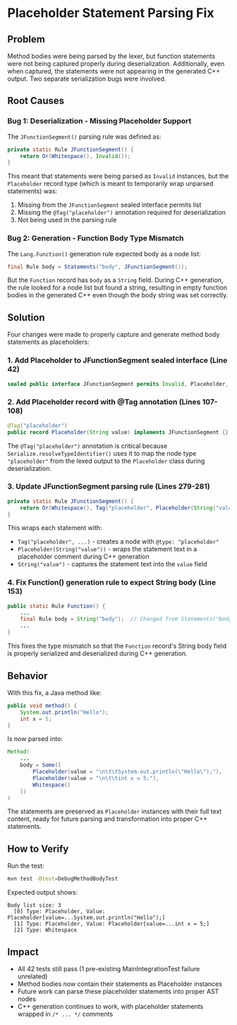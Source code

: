 # Placeholder Statement Parsing Fix

## Problem

Method bodies were being parsed by the lexer, but function statements were not being captured properly during
deserialization. Additionally, even when captured, the statements were not appearing in the generated C++ output. Two
separate serialization bugs were involved.

## Root Causes

### Bug 1: Deserialization - Missing Placeholder Support

The `JFunctionSegment()` parsing rule was defined as:

```java
private static Rule JFunctionSegment() {
    return Or(Whitespace(), Invalid());
}
```

This meant that statements were being parsed as `Invalid` instances, but the `Placeholder` record type (which is meant
to temporarily wrap unparsed statements) was:

1. Missing from the `JFunctionSegment` sealed interface permits list
2. Missing the `@Tag("placeholder")` annotation required for deserialization
3. Not being used in the parsing rule

### Bug 2: Generation - Function Body Type Mismatch

The `Lang.Function()` generation rule expected body as a node list:

```java
final Rule body = Statements("body", JFunctionSegment());
```

But the `Function` record has `body` as a `String` field. During C++ generation, the rule looked for a node list but
found a string, resulting in empty function bodies in the generated C++ even though the body string was set correctly.

## Solution

Four changes were made to properly capture and generate method body statements as placeholders:

### 1. Add Placeholder to JFunctionSegment sealed interface (Line 42)

```java
sealed public interface JFunctionSegment permits Invalid, Placeholder, Whitespace {}
```

### 2. Add Placeholder record with @Tag annotation (Lines 107-108)

```java
@Tag("placeholder")
public record Placeholder(String value) implements JFunctionSegment {}
```

The `@Tag("placeholder")` annotation is critical because `Serialize.resolveTypeIdentifier()` uses it to map the node
type `"placeholder"` from the lexed output to the `Placeholder` class during deserialization.

### 3. Update JFunctionSegment parsing rule (Lines 279-281)

```java
private static Rule JFunctionSegment() {
    return Or(Whitespace(), Tag("placeholder", Placeholder(String("value"))));
}
```

This wraps each statement with:

- `Tag("placeholder", ...)` - creates a node with `@type: "placeholder"`
- `Placeholder(String("value"))` - wraps the statement text in a placeholder comment during C++ generation
- `String("value")` - captures the statement text into the `value` field

### 4. Fix Function() generation rule to expect String body (Line 153)

```java
public static Rule Function() {
    ...
    final Rule body = String("body");  // Changed from Statements("body", JFunctionSegment())
    ...
}
```

This fixes the type mismatch so that the `Function` record's String body field is properly serialized and deserialized
during C++ generation.

## Behavior

With this fix, a Java method like:

```java
public void method() {
    System.out.println("Hello");
    int x = 5;
}
```

Is now parsed into:

```java
Method(
    ...
    body = Some([
        Placeholder(value = "\n\t\tSystem.out.println(\"Hello\");"),
        Placeholder(value = "\n\t\tint x = 5;"),
        Whitespace()
    ])
)
```

The statements are preserved as `Placeholder` instances with their full text content, ready for future parsing and
transformation into proper C++ statements.

## How to Verify

Run the test:

```bash
mvn test -Dtest=DebugMethodBodyTest
```

Expected output shows:

```
Body list size: 3
  [0] Type: Placeholder, Value: Placeholder[value=...System.out.println("Hello");]
  [1] Type: Placeholder, Value: Placeholder[value=...int x = 5;]
  [2] Type: Whitespace
```

## Impact

- All 42 tests still pass (1 pre-existing MainIntegrationTest failure unrelated)
- Method bodies now contain their statements as Placeholder instances
- Future work can parse these placeholder statements into proper AST nodes
- C++ generation continues to work, with placeholder statements wrapped in `/* ... */` comments
